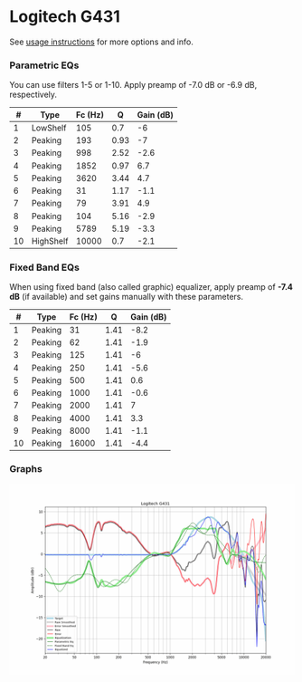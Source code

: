 # Logitech G431
See [usage instructions](https://github.com/jaakkopasanen/AutoEq#usage) for more options and info.

### Parametric EQs
You can use filters 1-5 or 1-10. Apply preamp of -7.0 dB or -6.9 dB, respectively.

|   # | Type      |   Fc (Hz) |    Q |   Gain (dB) |
|-----|-----------|-----------|------|-------------|
|   1 | LowShelf  |       105 | 0.7  |        -6   |
|   2 | Peaking   |       193 | 0.93 |        -7   |
|   3 | Peaking   |       998 | 2.52 |        -2.6 |
|   4 | Peaking   |      1852 | 0.97 |         6.7 |
|   5 | Peaking   |      3620 | 3.44 |         4.7 |
|   6 | Peaking   |        31 | 1.17 |        -1.1 |
|   7 | Peaking   |        79 | 3.91 |         4.9 |
|   8 | Peaking   |       104 | 5.16 |        -2.9 |
|   9 | Peaking   |      5789 | 5.19 |        -3.3 |
|  10 | HighShelf |     10000 | 0.7  |        -2.1 |

### Fixed Band EQs
When using fixed band (also called graphic) equalizer, apply preamp of **-7.4 dB** (if available) and set gains manually with these parameters.

|   # | Type    |   Fc (Hz) |    Q |   Gain (dB) |
|-----|---------|-----------|------|-------------|
|   1 | Peaking |        31 | 1.41 |        -8.2 |
|   2 | Peaking |        62 | 1.41 |        -1.9 |
|   3 | Peaking |       125 | 1.41 |        -6   |
|   4 | Peaking |       250 | 1.41 |        -5.6 |
|   5 | Peaking |       500 | 1.41 |         0.6 |
|   6 | Peaking |      1000 | 1.41 |        -0.6 |
|   7 | Peaking |      2000 | 1.41 |         7   |
|   8 | Peaking |      4000 | 1.41 |         3.3 |
|   9 | Peaking |      8000 | 1.41 |        -1.1 |
|  10 | Peaking |     16000 | 1.41 |        -4.4 |

### Graphs
![](./Logitech%20G431.png)
